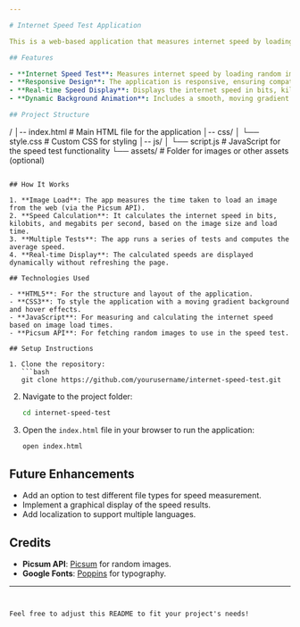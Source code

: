 ```yaml
---

# Internet Speed Test Application

This is a web-based application that measures internet speed by loading images from the web. The project is built using **HTML**, **CSS**, and **JavaScript**, with responsive design and dynamic content rendering.

## Features

- **Internet Speed Test**: Measures internet speed by loading random images from the Picsum API.
- **Responsive Design**: The application is responsive, ensuring compatibility with different screen sizes.
- **Real-time Speed Display**: Displays the internet speed in bits, kilobits, and megabits dynamically.
- **Dynamic Background Animation**: Includes a smooth, moving gradient background for a modern look.

## Project Structure

```
/
│-- index.html          # Main HTML file for the application
│-- css/
│   └── style.css       # Custom CSS for styling
│-- js/
│   └── script.js       # JavaScript for the speed test functionality
└── assets/             # Folder for images or other assets (optional)
```

## How It Works

1. **Image Load**: The app measures the time taken to load an image from the web (via the Picsum API).
2. **Speed Calculation**: It calculates the internet speed in bits, kilobits, and megabits per second, based on the image size and load time.
3. **Multiple Tests**: The app runs a series of tests and computes the average speed.
4. **Real-time Display**: The calculated speeds are displayed dynamically without refreshing the page.

## Technologies Used

- **HTML5**: For the structure and layout of the application.
- **CSS3**: To style the application with a moving gradient background and hover effects.
- **JavaScript**: For measuring and calculating the internet speed based on image load times.
- **Picsum API**: For fetching random images to use in the speed test.

## Setup Instructions

1. Clone the repository:
   ```bash
   git clone https://github.com/yourusername/internet-speed-test.git
   ```
2. Navigate to the project folder:
   ```bash
   cd internet-speed-test
   ```
3. Open the `index.html` file in your browser to run the application:
   ```bash
   open index.html
   ```

## Future Enhancements

- Add an option to test different file types for speed measurement.
- Implement a graphical display of the speed results.
- Add localization to support multiple languages.

## Credits

- **Picsum API**: [Picsum](https://picsum.photos/) for random images.
- **Google Fonts**: [Poppins](https://fonts.google.com/specimen/Poppins) for typography.

---
```


Feel free to adjust this README to fit your project's needs!
